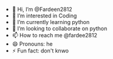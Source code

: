 - 👋 Hi, I’m @Fardeen2812
- 👀 I’m interested in Coding
- 🌱 I’m currently learning python
- 💞️ I’m looking to collaborate on python
- 📫 How to reach me @fardee2812
- 😄 Pronouns: he
- ⚡ Fun fact: don't knwo

<!---
Fardeen2812/Fardeen2812 is a ✨ special ✨ repository because its `README.md` (this file) appears on your GitHub profile.
You can click the Preview link to take a look at your changes.
--->
